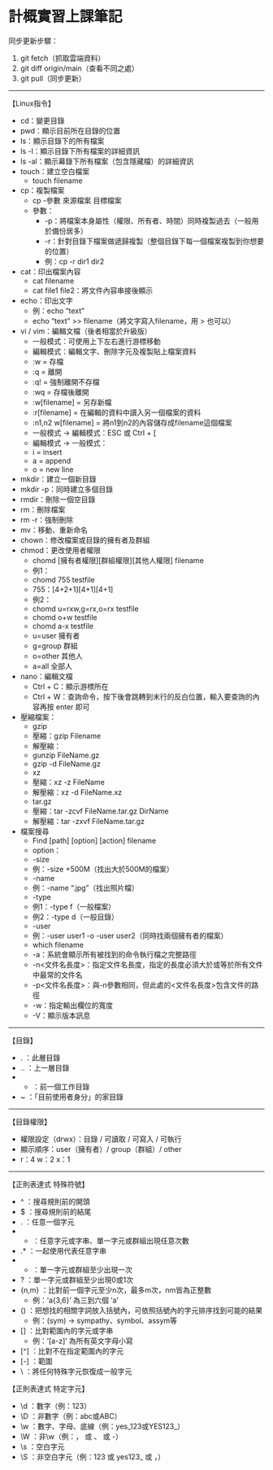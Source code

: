 # **計概實習上課筆記**

同步更新步驟：
1. git fetch（抓取雲端資料）
2. git diff origin/main（查看不同之處）
3. git pull（同步更新）
-------------------------------------------
【Linux指令】
- cd：變更目錄
-	pwd：顯示目前所在目錄的位置
-	ls：顯示目錄下的所有檔案
-	ls -l：顯示目錄下所有檔案的詳細資訊
-	ls -al：顯示幕錄下所有檔案（包含隱藏檔）的詳細資訊
-	touch：建立空白檔案
    - touch filename
-	cp：複製檔案
    - cp -參數 來源檔案 目標檔案
    - 參數：
        - -p：將檔案本身屬性（權限、所有者、時間）同時複製過去（一般用於備份居多）
        - -r：針對目錄下檔案做遞歸複製（整個目錄下每一個檔案複製到你想要的位置）
        - 例：cp -r dir1 dir2
-	cat：印出檔案內容
    - cat filename
    - cat file1 file2：將文件內容串接後顯示
-	echo：印出文字
    - 例：echo “text”
    - echo “text” >> filename（將文字寫入filename，用 > 也可以）
-	vi / vim：編輯文檔（後者相當於升級版）
    - 一般模式：可使用上下左右進行游標移動
    - 編輯模式：編輯文字、刪除字元及複製貼上檔案資料
     - :w = 存檔
     - :q = 離開
     - :q! = 強制離開不存檔
     - :wq = 存檔後離開
     - :w[filename] = 另存新檔
     - :r[filename] = 在編輯的資料中讀入另一個檔案的資料
     - :n1,n2 w[filename] = 將n1到n2的內容儲存成filename這個檔案
    - 一般模式 -> 編輯模式：ESC 或 Ctrl + [
    - 編輯模式 -> 一般模式：
     - i = insert
     - a = append
     - o = new line
-	mkdir：建立一個新目錄
-	mkdir -p：同時建立多個目錄
-	rmdir：刪除一個空目錄
-	rm：刪除檔案
-	rm -r：強制刪除
-	mv：移動、重新命名
-	chown：修改檔案或目錄的擁有者及群組
-	chmod：更改使用者權限
    - chomd [擁有者權限][群組權限][其他人權限] filename
    - 例1：
     - chomd 755 testfile
     - 755：[4+2+1][4+1][4+1]
    - 例2：
     - chomd u=rxw,g=rx,o=rx testfile
     - chomd o+w testfile
     - chomd a-x testfile
     - u=user 擁有者
     - g=group 群組
     - o=other 其他人
     - a=all 全部人
-	nano：編輯文檔
    - Ctrl + C：顯示游標所在
    - Ctrl + W：查詢命令，按下後會跳轉到末行的反白位置，輸入要查詢的內容再按 enter 即可
-	壓縮檔案：
    - gzip
     - 壓縮：gzip Filename
     - 解壓縮：
      - gunzip FileName.gz
      - gzip -d FileName.gz
    - xz
     - 壓縮：xz -z FileName
     - 解壓縮：xz -d FileName.xz
    - tar.gz
     - 壓縮：tar -zcvf FileName.tar.gz DirName
     - 解壓縮：tar -zxvf FileName.tar.gz
-	檔案搜尋
    - Find [path] [option] [action] filename
     - option：
      - -size
       - 例：-size +500M（找出大於500M的檔案）
      - -name
       - 例：-name “.jpg”（找出照片檔）
      - -type
       - 例1：-type f（一般檔案）
       - 例2：-type d（一般目錄）
      - -user
       - 例：-user user1 -o -user user2（同時找兩個擁有者的檔案）
    - which filename
     - -a：系統會顯示所有被找到的命令執行檔之完整路徑
     - -n<文件名長度>：指定文件名長度，指定的長度必須大於或等於所有文件中最常的文件名
     - -p<文件名長度>：與-n參數相同，但此處的<文件名長度>包含文件的路徑
     - -w：指定輸出欄位的寬度
     - -V：顯示版本訊息
-------------------------------------------
【目錄】
-	. ：此層目錄
-	.. ：上一層目錄
-	- ：前一個工作目錄
-	~ ：「目前使用者身分」的家目錄
-------------------------------------------
【目錄權限】
-	權限設定（drwx）：目錄 / 可讀取 / 可寫入 / 可執行
-	顯示順序：user（擁有者）/ group（群組）/ other
-	r：4   w：2   x：1
-------------------------------------------
【正則表達式 特殊符號】
-	^ ：搜尋規則前的開頭
-	$ ：搜尋規則前的結尾
-	. ：任意一個字元
-	* ：任意字元或字串、單一字元或群組出現任意次數
-	.* ：一起使用代表任意字串
-	+ ：單一字元或群組至少出現一次
-	? ：單一字元或群組至少出現0或1次
-	{n,m} ：比對前一個字元至少n次，最多m次，nm皆為正整數
    - 例：’a{3,6}’ 為三到六個 ’a’
-	() ：把想找的相關字詞放入括號內，可依照括號內的字元排序找到可能的結果
    - 例：(sym) -> sympathy、symbol、assym等
-	[] ：比對範圍內的字元或字串
    - 例：’[a-z]’ 為所有英文字母小寫
-	[^] ：比對不在指定範圍內的字元
-	[-] ：範圍
-	\ ：將任何特殊字元恢復成一般字元

【正則表達式 特定字元】
-	\d ：數字（例：123）
-	\D ：非數字（例：abc或ABC）
-	\w ：數字、字母、底線（例：yes_123或YES123_）
-	\W ：非\w（例：， 或 、 或 -）
-	\s ：空白字元
-	\S ：非空白字元（例：123 或 yes123_ 或 ，）

